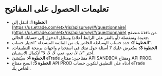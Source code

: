 # **تعليمات الحصول على المفاتيح**
- **الخطوة 1:** انتقل إلى [https://us.etrade.com/etx/ris/apisurvey/#/questionnaire](https://us.etrade.com/etx/ris/apisurvey/#/questionnaire) من نافذة متصفح جديدة ومنفصلة (أو بالنقر على الرابط أعلاه) وسجّل الدخول إلى حسابك الحالي.
- **الخطوة 2:** حدد حساب الوساطة الخاص بك من القائمة المنسدلة "اختيار حساب".
- **الخطوة 3:** ستُعرض عليك 7 أسئلة حول نيتك في استخدام واجهات برمجة التطبيقات. اختر "لا، لا، نعم، نعم، لا، لا، لا" لإكمال الاستبيان.
- **الخطوة 4:** سيُنشئ eTrade مفتاحين: مفتاح API SANDBOX ومفتاح API PROD.
- **الخطوة 5:** انسخ مفتاح API PROD أدناه على التطبيق لتكوين حساب eTrade الخاص بك.
